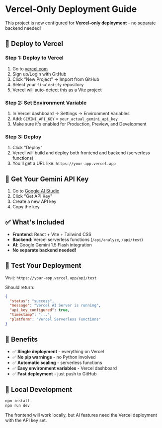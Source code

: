 # Vercel-Only Deployment Guide

This project is now configured for **Vercel-only deployment** - no separate backend needed!

## 🚀 Deploy to Vercel

### Step 1: Deploy to Vercel
1. Go to [vercel.com](https://vercel.com)
2. Sign up/Login with GitHub
3. Click "New Project" → Import from GitHub
4. Select your `finaldotify` repository
5. Vercel will auto-detect this as a Vite project

### Step 2: Set Environment Variable
1. In Vercel dashboard → Settings → Environment Variables
2. Add: `GEMINI_API_KEY` = `your_actual_gemini_api_key`
3. Make sure it's enabled for Production, Preview, and Development

### Step 3: Deploy
1. Click "Deploy" 
2. Vercel will build and deploy both frontend and backend (serverless functions)
3. You'll get a URL like: `https://your-app.vercel.app`

## 🔑 Get Your Gemini API Key

1. Go to [Google AI Studio](https://aistudio.google.com/)
2. Click "Get API Key"
3. Create a new API key
4. Copy the key

## ✅ What's Included

- **Frontend**: React + Vite + Tailwind CSS
- **Backend**: Vercel serverless functions (`/api/analyze`, `/api/test`)
- **AI**: Google Gemini 1.5 Flash integration
- **No separate backend needed!**

## 🧪 Test Your Deployment

Visit: `https://your-app.vercel.app/api/test`

Should return:
```json
{
  "status": "success",
  "message": "Vercel AI Server is running",
  "api_key_configured": true,
  "timestamp": "...",
  "platform": "Vercel Serverless Functions"
}
```

## 🎯 Benefits

- ✅ **Single deployment** - everything on Vercel
- ✅ **No pip warnings** - no Python involved
- ✅ **Automatic scaling** - serverless functions
- ✅ **Easy environment variables** - Vercel dashboard
- ✅ **Fast deployment** - just push to GitHub

## 🔧 Local Development

```bash
npm install
npm run dev
```

The frontend will work locally, but AI features need the Vercel deployment with the API key set.
